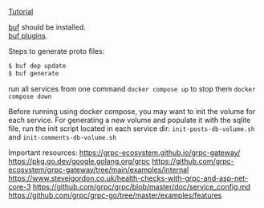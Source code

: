 [Tutorial](https://grpc-ecosystem.github.io/grpc-gateway/docs/tutorials/introduction/)

[buf](https://buf.build/docs/installation) should be installed.
<br>
[buf plugins](https://buf.build/plugins).

Steps to generate proto files:
```bash
$ buf dep update
$ buf generate
```

run all services from one command
`docker compose up`
to stop them
`docker compose down`

Before running using docker compose, you may want to init the volume for each service.
For generating a new volume and populate it with the sqlite file, run the init script located in each service dir:
`init-posts-db-volume.sh` and `init-comments-db-volume.sh`

Important resources:
https://grpc-ecosystem.github.io/grpc-gateway/
https://pkg.go.dev/google.golang.org/grpc
https://github.com/grpc-ecosystem/grpc-gateway/tree/main/examples/internal
https://www.stevejgordon.co.uk/health-checks-with-grpc-and-asp-net-core-3
https://github.com/grpc/grpc/blob/master/doc/service_config.md
https://github.com/grpc/grpc-go/tree/master/examples/features

